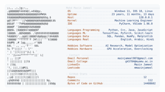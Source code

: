 <picture>
  <source srcset="https://raw.githubusercontent.com/mmazinjameel/mmazinjameel/main/dark_mode.svg?v=1760748336" media="(prefers-color-scheme: dark)">
  <img src="https://raw.githubusercontent.com/mmazinjameel/mmazinjameel/main/light_mode.svg?v=1760748336">
</picture>

